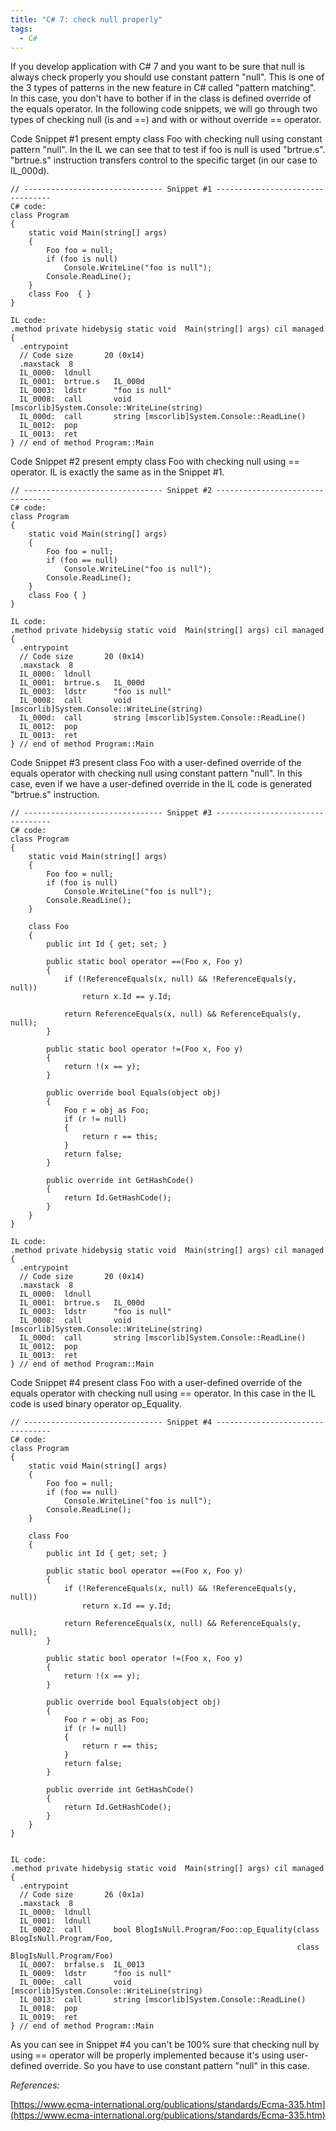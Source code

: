 ```yaml
---
title: "C# 7: check null properly"
tags:
  - C#
---
```

If you develop application with C# 7 and you want to be sure that null is always check properly you should use constant pattern "null". This is one of the 3 types of patterns in the new feature in C# called "pattern matching". In this case, you don't have to bother if in the class is defined override of the equals operator. In the following code snippets, we will go through two types of checking null (is and ==) and with or without override == operator.

Code Snippet #1 present empty class Foo with checking null using constant pattern "null". In the IL we can see that to test if foo is null is used "brtrue.s". "brtrue.s" instruction transfers control to the specific target (in our case to IL_000d).

~~~
// ------------------------------- Snippet #1 ---------------------------------
C# code:
class Program
{
    static void Main(string[] args)
    {
        Foo foo = null;
        if (foo is null)
            Console.WriteLine("foo is null");
        Console.ReadLine();
    }
    class Foo  { }
}

IL code:
.method private hidebysig static void  Main(string[] args) cil managed
{
  .entrypoint
  // Code size       20 (0x14)
  .maxstack  8
  IL_0000:  ldnull
  IL_0001:  brtrue.s   IL_000d
  IL_0003:  ldstr      "foo is null"
  IL_0008:  call       void [mscorlib]System.Console::WriteLine(string)
  IL_000d:  call       string [mscorlib]System.Console::ReadLine()
  IL_0012:  pop
  IL_0013:  ret
} // end of method Program::Main
~~~

Code Snippet #2 present empty class Foo with checking null using == operator. IL is exactly the same as in the Snippet #1.
~~~
// ------------------------------- Snippet #2 ---------------------------------
C# code:
class Program
{
    static void Main(string[] args)
    {
        Foo foo = null;
        if (foo == null)
            Console.WriteLine("foo is null");
        Console.ReadLine();
    }
    class Foo { }
}

IL code:
.method private hidebysig static void  Main(string[] args) cil managed
{
  .entrypoint
  // Code size       20 (0x14)
  .maxstack  8
  IL_0000:  ldnull
  IL_0001:  brtrue.s   IL_000d
  IL_0003:  ldstr      "foo is null"
  IL_0008:  call       void [mscorlib]System.Console::WriteLine(string)
  IL_000d:  call       string [mscorlib]System.Console::ReadLine()
  IL_0012:  pop
  IL_0013:  ret
} // end of method Program::Main
~~~

Code Snippet #3 present class Foo with a user-defined override of the equals operator with checking null using constant pattern "null". In this case, even if we have a user-defined override in the IL code is generated "brtrue.s" instruction.
~~~
// ------------------------------- Snippet #3 ---------------------------------
C# code:
class Program
{
    static void Main(string[] args)
    {
        Foo foo = null;
        if (foo is null)
            Console.WriteLine("foo is null");
        Console.ReadLine();
    }

    class Foo
    {
        public int Id { get; set; }

        public static bool operator ==(Foo x, Foo y)
        {
            if (!ReferenceEquals(x, null) && !ReferenceEquals(y, null))
                return x.Id == y.Id;

            return ReferenceEquals(x, null) && ReferenceEquals(y, null);
        }

        public static bool operator !=(Foo x, Foo y)
        {
            return !(x == y);
        }

        public override bool Equals(object obj)
        {
            Foo r = obj as Foo;
            if (r != null)
            {
                return r == this;
            }
            return false;
        }

        public override int GetHashCode()
        {
            return Id.GetHashCode();
        }
    }
}

IL code:
.method private hidebysig static void  Main(string[] args) cil managed
{
  .entrypoint
  // Code size       20 (0x14)
  .maxstack  8
  IL_0000:  ldnull
  IL_0001:  brtrue.s   IL_000d
  IL_0003:  ldstr      "foo is null"
  IL_0008:  call       void [mscorlib]System.Console::WriteLine(string)
  IL_000d:  call       string [mscorlib]System.Console::ReadLine()
  IL_0012:  pop
  IL_0013:  ret
} // end of method Program::Main
~~~

Code Snippet #4 present class Foo with a user-defined override of the equals operator with checking null using == operator. In this case in the IL code is used binary operator op_Equality.

~~~
// ------------------------------- Snippet #4 ---------------------------------
C# code:
class Program
{
    static void Main(string[] args)
    {
        Foo foo = null;
        if (foo == null)
            Console.WriteLine("foo is null");
        Console.ReadLine();
    }

    class Foo
    {
        public int Id { get; set; }

        public static bool operator ==(Foo x, Foo y)
        {
            if (!ReferenceEquals(x, null) && !ReferenceEquals(y, null))
                return x.Id == y.Id;

            return ReferenceEquals(x, null) && ReferenceEquals(y, null);
        }

        public static bool operator !=(Foo x, Foo y)
        {
            return !(x == y);
        }

        public override bool Equals(object obj)
        {
            Foo r = obj as Foo;
            if (r != null)
            {
                return r == this;
            }
            return false;
        }

        public override int GetHashCode()
        {
            return Id.GetHashCode();
        }
    }
}


IL code:
.method private hidebysig static void  Main(string[] args) cil managed
{
  .entrypoint
  // Code size       26 (0x1a)
  .maxstack  8
  IL_0000:  ldnull
  IL_0001:  ldnull
  IL_0002:  call       bool BlogIsNull.Program/Foo::op_Equality(class BlogIsNull.Program/Foo,
                                                                class BlogIsNull.Program/Foo)
  IL_0007:  brfalse.s  IL_0013
  IL_0009:  ldstr      "foo is null"
  IL_000e:  call       void [mscorlib]System.Console::WriteLine(string)
  IL_0013:  call       string [mscorlib]System.Console::ReadLine()
  IL_0018:  pop
  IL_0019:  ret
} // end of method Program::Main
~~~

As you can see in Snippet #4 you can't be 100% sure that checking null by using == operator will be properly implemented because it's using user-defined override. So you have to use constant pattern "null" in this case.

*References:*

[https://www.ecma-international.org/publications/standards/Ecma-335.htm](https://www.ecma-international.org/publications/standards/Ecma-335.htm)
